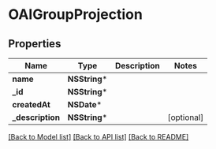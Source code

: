 # OAIGroupProjection

## Properties
Name | Type | Description | Notes
------------ | ------------- | ------------- | -------------
**name** | **NSString*** |  | 
**_id** | **NSString*** |  | 
**createdAt** | **NSDate*** |  | 
**_description** | **NSString*** |  | [optional] 

[[Back to Model list]](../README#documentation-for-models) [[Back to API list]](../README#documentation-for-api-endpoints) [[Back to README]](../README)


